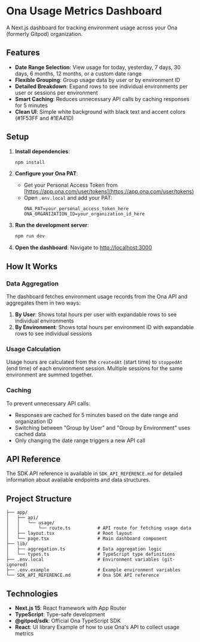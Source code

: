 # Ona Usage Metrics Dashboard

A Next.js dashboard for tracking environment usage across your Ona (formerly Gitpod) organization.

## Features

- **Date Range Selection**: View usage for today, yesterday, 7 days, 30 days, 6 months, 12 months, or a custom date range
- **Flexible Grouping**: Group usage data by user or by environment ID
- **Detailed Breakdown**: Expand rows to see individual environments per user or sessions per environment
- **Smart Caching**: Reduces unnecessary API calls by caching responses for 5 minutes
- **Clean UI**: Simple white background with black text and accent colors (#1F53FF and #1EA41D)

## Setup

1. **Install dependencies**:
   ```bash
   npm install
   ```

2. **Configure your Ona PAT**:
   - Get your Personal Access Token from [https://app.ona.com/user/tokens](https://app.ona.com/user/tokens)
   - Open `.env.local` and add your PAT:
     ```
     ONA_PAT=your_personal_access_token_here
     ONA_ORGANIZATION_ID=your_organization_id_here
     ```

3. **Run the development server**:
   ```bash
   npm run dev
   ```

4. **Open the dashboard**:
   Navigate to [http://localhost:3000](http://localhost:3000)

## How It Works

### Data Aggregation

The dashboard fetches environment usage records from the Ona API and aggregates them in two ways:

1. **By User**: Shows total hours per user with expandable rows to see individual environments
2. **By Environment**: Shows total hours per environment ID with expandable rows to see individual sessions

### Usage Calculation

Usage hours are calculated from the `createdAt` (start time) to `stoppedAt` (end time) of each environment session. Multiple sessions for the same environment are summed together.

### Caching

To prevent unnecessary API calls:
- Responses are cached for 5 minutes based on the date range and organization ID
- Switching between "Group by User" and "Group by Environment" uses cached data
- Only changing the date range triggers a new API call

## API Reference

The SDK API reference is available in `SDK_API_REFERENCE.md` for detailed information about available endpoints and data structures.

## Project Structure

```
├── app/
│   ├── api/
│   │   └── usage/
│   │       └── route.ts          # API route for fetching usage data
│   ├── layout.tsx                # Root layout
│   └── page.tsx                  # Main dashboard component
├── lib/
│   ├── aggregation.ts            # Data aggregation logic
│   └── types.ts                  # TypeScript type definitions
├── .env.local                    # Environment variables (git-ignored)
├── .env.example                  # Example environment variables
└── SDK_API_REFERENCE.md          # Ona SDK API reference
```

## Technologies

- **Next.js 15**: React framework with App Router
- **TypeScript**: Type-safe development
- **@gitpod/sdk**: Official Ona TypeScript SDK
- **React**: UI library
Example of how to use Ona's API to collect usage metrics
